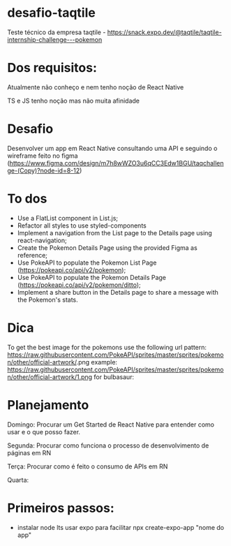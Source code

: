 # desafio-taqtile
Teste técnico da empresa taqtile - https://snack.expo.dev/@taqtile/taqtile-internship-challenge---pokemon

# Dos requisitos:
Atualmente não conheço e nem tenho noção de React Native

TS e JS tenho noção mas não muita afinidade

# Desafio
Desenvolver um app em React Native consultando uma API e seguindo o wireframe feito no figma (https://www.figma.com/design/m7h8wWZO3u6qCC3Edw1BGU/taqchallenge-(Copy)?node-id=8-12)

# To dos
- Use a FlatList component in List.js;
- Refactor all styles to use styled-components
- Implement a navigation from the List page to the Details page using react-navigation;
- Create the Pokemon Details Page using the provided Figma as reference;
- Use PokeAPI to populate the Pokemon List Page (https://pokeapi.co/api/v2/pokemon);
- Use PokeAPI to populate the Pokemon Details Page (https://pokeapi.co/api/v2/pokemon/ditto);
- Implement a share button in the Details page to share a message with the Pokemon's stats.

# Dica
To get the best image for the pokemons use the following url pattern:
https://raw.githubusercontent.com/PokeAPI/sprites/master/sprites/pokemon/other/official-artwork/<pokemon-number>.png
example: https://raw.githubusercontent.com/PokeAPI/sprites/master/sprites/pokemon/other/official-artwork/1.png for bulbasaur:

# Planejamento
Domingo:
Procurar um Get Started de React Native para entender como usar e o que posso fazer.

Segunda:
Procurar como funciona o processo de desenvolvimento de páginas em RN

Terça:
Procurar como é feito o consumo de APIs em RN

Quarta:

# Primeiros passos:
- instalar node lts
usar expo para facilitar
npx create-expo-app "nome do app"
